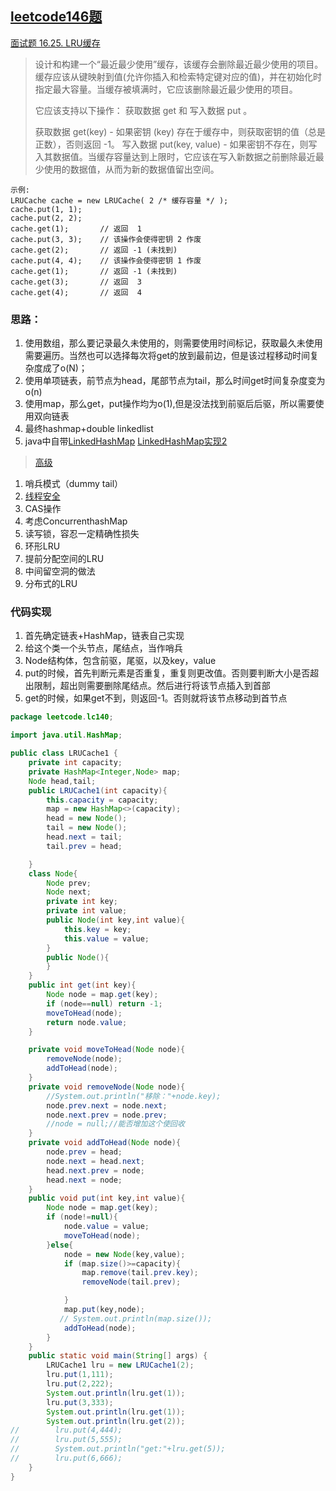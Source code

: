 ## [leetcode146题](https://leetcode-cn.com/problems/lru-cache/)

[面试题 16.25. LRU缓存](https://leetcode-cn.com/problems/lru-cache-lcci/)

> 设计和构建一个“最近最少使用”缓存，该缓存会删除最近最少使用的项目。缓存应该从键映射到值(允许你插入和检索特定键对应的值)，并在初始化时指定最大容量。当缓存被填满时，它应该删除最近最少使用的项目。
>
> 它应该支持以下操作： 获取数据 get 和 写入数据 put 。
>
> 获取数据 get(key) - 如果密钥 (key) 存在于缓存中，则获取密钥的值（总是正数），否则返回 -1。
> 写入数据 put(key, value) - 如果密钥不存在，则写入其数据值。当缓存容量达到上限时，它应该在写入新数据之前删除最近最少使用的数据值，从而为新的数据值留出空间。

```
示例:
LRUCache cache = new LRUCache( 2 /* 缓存容量 */ );
cache.put(1, 1);
cache.put(2, 2);
cache.get(1);       // 返回  1
cache.put(3, 3);    // 该操作会使得密钥 2 作废
cache.get(2);       // 返回 -1 (未找到)
cache.put(4, 4);    // 该操作会使得密钥 1 作废
cache.get(1);       // 返回 -1 (未找到)
cache.get(3);       // 返回  3
cache.get(4);       // 返回  4
```

### 思路：

1. 使用数组，那么要记录最久未使用的，则需要使用时间标记，获取最久未使用需要遍历。当然也可以选择每次将get的放到最前边，但是该过程移动时间复杂度成了o(N)；
2. 使用单项链表，前节点为head，尾部节点为tail，那么时间get时间复杂度变为o(n)
3. 使用map，那么get，put操作均为o(1),但是没法找到前驱后后驱，所以需要使用双向链表
4. 最终hashmap+double linkedlist
5. java中自带[LinkedHashMap](https://blog.csdn.net/xixingzhe2/article/details/83792613)   [LinkedHashMap实现2](https://www.jianshu.com/p/a8a012195385)

> [高级](https://blog.csdn.net/leo_weile/article/details/90142697)

1. 哨兵模式（dummy tail）
2. [线程安全](https://www.cnblogs.com/zlting/p/10775887.html)
3. CAS操作
4. 考虑ConcurrenthashMap
5. 读写锁，容忍一定精确性损失
6. 环形LRU
7. 提前分配空间的LRU
8. 中间留空洞的做法
9. 分布式的LRU

### 代码实现

1. 首先确定链表+HashMap，链表自己实现
2. 给这个类一个头节点，尾结点，当作哨兵
3. Node结构体，包含前驱，尾驱，以及key，value
4. put的时候，首先判断元素是否重复，重复则更改值。否则要判断大小是否超出限制，超出则需要删除尾结点。然后进行将该节点插入到首部
5. get的时候，如果get不到，则返回-1。否则就将该节点移动到首节点

```java
package leetcode.lc140;

import java.util.HashMap;

public class LRUCache1 {
    private int capacity;
    private HashMap<Integer,Node> map;
    Node head,tail;
    public LRUCache1(int capacity){
        this.capacity = capacity;
        map = new HashMap<>(capacity);
        head = new Node();
        tail = new Node();
        head.next = tail;
        tail.prev = head;

    }
    class Node{
        Node prev;
        Node next;
        private int key;
        private int value;
        public Node(int key,int value){
            this.key = key;
            this.value = value;
        }
        public Node(){
        }
    }
    public int get(int key){
        Node node = map.get(key);
        if (node==null) return -1;
        moveToHead(node);
        return node.value;
    }

    private void moveToHead(Node node){
        removeNode(node);
        addToHead(node);
    }
    private void removeNode(Node node){
        //System.out.println("移除："+node.key);
        node.prev.next = node.next;
        node.next.prev = node.prev;
        //node = null;//能否增加这个使回收
    }
    private void addToHead(Node node){
        node.prev = head;
        node.next = head.next;
        head.next.prev = node;
        head.next = node;
    }
    public void put(int key,int value){
        Node node = map.get(key);
        if (node!=null){
            node.value = value;
            moveToHead(node);
        }else{
            node = new Node(key,value);
            if (map.size()>=capacity){
                map.remove(tail.prev.key);
                removeNode(tail.prev);

            }
            map.put(key,node);
           // System.out.println(map.size());
            addToHead(node);
        }
    }
    public static void main(String[] args) {
        LRUCache1 lru = new LRUCache1(2);
        lru.put(1,111);
        lru.put(2,222);
        System.out.println(lru.get(1));
        lru.put(3,333);
        System.out.println(lru.get(1));
        System.out.println(lru.get(2));
//        lru.put(4,444);
//        lru.put(5,555);
//        System.out.println("get:"+lru.get(5));
//        lru.put(6,666);
    }
}
```


